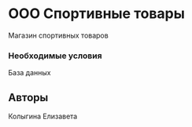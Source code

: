 # ООО Спортивные товары

Магазин спортивных товаров

### Необходимые условия

База данных

## Авторы

Колыгина Елизавета
